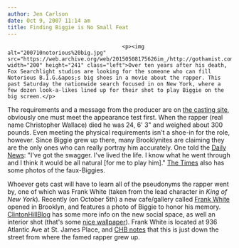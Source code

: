 ```yaml
---
author: Jen Carlson
date: Oct 9, 2007 11:14 am
title: Finding Biggie is No Small Feat
---
```


	
										<p><img alt="200710notorious%20big.jpg" src="https://web.archive.org/web/20150508175626im_/http://gothamist.com/attachments/arts_jen/200710notorious%20big.jpg" width="200" height="241" class="left">Over ten years after his death, Fox Searchlight studios are looking for the someone who can fill Notorious B.I.G.&apos;s big shoes in a movie about the rapper. This past Saturday the nationwide search focused in on New York, where a few dozen look-a-likes lined up for their shot to play Biggie on the big screen.</p>

<p>The requirements and a message from the producer are on  <a href="https://web.archive.org/web/20150508175626/http://foxsearchlight.com/notorious">the casting site</a>, obviously one must meet the appearance test first. When the rapper (real name Christopher Wallace) died he was 24,  6&apos; 3&quot; and weighed about 300 pounds. Even meeting the physical requirements isn&apos;t a shoe-in for the role, however. Since Biggie grew up there, many Brooklynites are claiming they are the only ones who can really portray him accurately. One told the <a href="https://web.archive.org/web/20150508175626/http://www.nydailynews.com/entertainment/movies/2007/10/07/2007-10-07_rappin_for_a_spot_in_biggie_smalls_bio_f.html">Daily News</a>: &quot;I&apos;ve got the swagger. I&apos;ve lived the life. I know what he went through and I think it would be all natural [for me to play him].&quot; <a href="https://web.archive.org/web/20150508175626/http://www.nytimes.com/2007/10/08/arts/music/08bigg.html?_r=1&amp;ref=arts&amp;oref=slogin">The Times</a> also has some photos of the faux-Biggies. </p>

<p>Whoever gets cast will have to learn all of the pseudonyms the rapper went by, one of which was Frank White (taken from the lead character in <em>King of New York</em>). Recently (on October 5th) a new cafe/gallery called <a href="https://web.archive.org/web/20150508175626/http://www.frankwhitenyc.com/">Frank White</a> opened in Brooklyn, and features a photo of Biggie to honor his memory. <a href="https://web.archive.org/web/20150508175626/http://www.hiphop-elements.com/article/read/4/7182/1/">ClintonHillBlog</a> has some more info on the new social space, as well an interior shot (that&apos;s some <a href="https://web.archive.org/web/20150508175626/http://www.flickr.com/photos/lesterhead/1406902951">nice wallpaper</a>). Frank White is located at 936 Atlantic Ave at St. James Place, and <a href="https://web.archive.org/web/20150508175626/http://www.clintonhillblog.com/?p=367">CHB notes</a> that this is just down the street from where the famed rapper grew up.</p>					
										
									
				